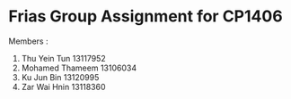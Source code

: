 # Frias Group Assignment for CP1406   

Members :   
1. Thu Yein Tun 13117952    
2. Mohamed Thameem 13106034    
3. Ku Jun Bin 13120995     
4. Zar Wai Hnin 13118360     
